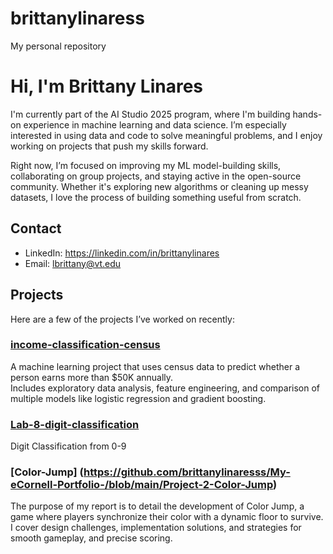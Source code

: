 # brittanylinaress
My personal repository
# Hi, I'm Brittany Linares

I'm currently part of the AI Studio 2025 program, where I'm building hands-on experience in machine learning and data science. I’m especially interested in using data and code to solve meaningful problems, and I enjoy working on projects that push my skills forward.

Right now, I’m focused on improving my ML model-building skills, collaborating on group projects, and staying active in the open-source community. Whether it's exploring new algorithms or cleaning up messy datasets, I love the process of building something useful from scratch.

## Contact

- LinkedIn: https://linkedin.com/in/brittanylinares 
- Email: lbrittany@vt.edu

## Projects

Here are a few of the projects I’ve worked on recently:

### [income-classification-census](https://github.com/brittanylinaresss/My-eCornell-Portfolio-/blob/main/Lab8.DefineAndSolveMLProblem.ipynb?short_path=eb7038a)

A machine learning project that uses census data to predict whether a person earns more than $50K annually.  
Includes exploratory data analysis, feature engineering, and comparison of multiple models like logistic regression and gradient boosting.
### [Lab-8-digit-classification](https://github.com/brittanylinaresss/My-eCornell-Portfolio-/blob/main/ImplementCNN.ipynb) 
Digit Classification from 0-9

### [Color-Jump] (https://github.com/brittanylinaresss/My-eCornell-Portfolio-/blob/main/Project-2-Color-Jump) 
The purpose of my report is to detail the development of Color Jump, a game where players synchronize
their color with a dynamic floor to survive. I cover design challenges, implementation solutions, and
strategies for smooth gameplay, and precise scoring.

